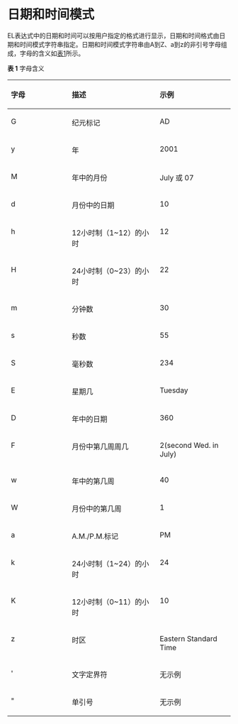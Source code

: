 # 日期和时间模式<a name="dgc_01_0496"></a>

EL表达式中的日期和时间可以按用户指定的格式进行显示，日期和时间格式由日期和时间模式字符串指定。日期和时间模式字符串由A到Z、a到z的非引号字母组成，字母的含义如[表1](#zh-cn_topic_0132998733_table5464612155214)所示。

**表 1**  字母含义

<a name="zh-cn_topic_0132998733_table5464612155214"></a>
<table><thead align="left"><tr id="zh-cn_topic_0132998733_row24646122529"><th class="cellrowborder" valign="top" width="27.272727272727277%" id="mcps1.2.4.1.1"><p id="zh-cn_topic_0132998733_p04641212165215"><a name="zh-cn_topic_0132998733_p04641212165215"></a><a name="zh-cn_topic_0132998733_p04641212165215"></a>字母</p>
</th>
<th class="cellrowborder" valign="top" width="39.3939393939394%" id="mcps1.2.4.1.2"><p id="zh-cn_topic_0132998733_p246491255210"><a name="zh-cn_topic_0132998733_p246491255210"></a><a name="zh-cn_topic_0132998733_p246491255210"></a>描述</p>
</th>
<th class="cellrowborder" valign="top" width="33.333333333333336%" id="mcps1.2.4.1.3"><p id="zh-cn_topic_0132998733_p44641712195210"><a name="zh-cn_topic_0132998733_p44641712195210"></a><a name="zh-cn_topic_0132998733_p44641712195210"></a>示例</p>
</th>
</tr>
</thead>
<tbody><tr id="zh-cn_topic_0132998733_row9464181210525"><td class="cellrowborder" valign="top" width="27.272727272727277%" headers="mcps1.2.4.1.1 "><p id="zh-cn_topic_0132998733_p8464171225211"><a name="zh-cn_topic_0132998733_p8464171225211"></a><a name="zh-cn_topic_0132998733_p8464171225211"></a>G</p>
</td>
<td class="cellrowborder" valign="top" width="39.3939393939394%" headers="mcps1.2.4.1.2 "><p id="zh-cn_topic_0132998733_p17464141218524"><a name="zh-cn_topic_0132998733_p17464141218524"></a><a name="zh-cn_topic_0132998733_p17464141218524"></a>纪元标记</p>
</td>
<td class="cellrowborder" valign="top" width="33.333333333333336%" headers="mcps1.2.4.1.3 "><p id="zh-cn_topic_0132998733_p446491210524"><a name="zh-cn_topic_0132998733_p446491210524"></a><a name="zh-cn_topic_0132998733_p446491210524"></a>AD</p>
</td>
</tr>
<tr id="zh-cn_topic_0132998733_row2464112175216"><td class="cellrowborder" valign="top" width="27.272727272727277%" headers="mcps1.2.4.1.1 "><p id="zh-cn_topic_0132998733_p8464012175211"><a name="zh-cn_topic_0132998733_p8464012175211"></a><a name="zh-cn_topic_0132998733_p8464012175211"></a>y</p>
</td>
<td class="cellrowborder" valign="top" width="39.3939393939394%" headers="mcps1.2.4.1.2 "><p id="zh-cn_topic_0132998733_p1446431216522"><a name="zh-cn_topic_0132998733_p1446431216522"></a><a name="zh-cn_topic_0132998733_p1446431216522"></a>年</p>
</td>
<td class="cellrowborder" valign="top" width="33.333333333333336%" headers="mcps1.2.4.1.3 "><p id="zh-cn_topic_0132998733_p14464612155217"><a name="zh-cn_topic_0132998733_p14464612155217"></a><a name="zh-cn_topic_0132998733_p14464612155217"></a>2001</p>
</td>
</tr>
<tr id="zh-cn_topic_0132998733_row2464612195218"><td class="cellrowborder" valign="top" width="27.272727272727277%" headers="mcps1.2.4.1.1 "><p id="zh-cn_topic_0132998733_p19464191218525"><a name="zh-cn_topic_0132998733_p19464191218525"></a><a name="zh-cn_topic_0132998733_p19464191218525"></a>M</p>
</td>
<td class="cellrowborder" valign="top" width="39.3939393939394%" headers="mcps1.2.4.1.2 "><p id="zh-cn_topic_0132998733_p174641212135212"><a name="zh-cn_topic_0132998733_p174641212135212"></a><a name="zh-cn_topic_0132998733_p174641212135212"></a>年中的月份</p>
</td>
<td class="cellrowborder" valign="top" width="33.333333333333336%" headers="mcps1.2.4.1.3 "><p id="zh-cn_topic_0132998733_p3464112115217"><a name="zh-cn_topic_0132998733_p3464112115217"></a><a name="zh-cn_topic_0132998733_p3464112115217"></a>July 或 07</p>
</td>
</tr>
<tr id="zh-cn_topic_0132998733_row1746451295210"><td class="cellrowborder" valign="top" width="27.272727272727277%" headers="mcps1.2.4.1.1 "><p id="zh-cn_topic_0132998733_p6464612145212"><a name="zh-cn_topic_0132998733_p6464612145212"></a><a name="zh-cn_topic_0132998733_p6464612145212"></a>d</p>
</td>
<td class="cellrowborder" valign="top" width="39.3939393939394%" headers="mcps1.2.4.1.2 "><p id="zh-cn_topic_0132998733_p44643125528"><a name="zh-cn_topic_0132998733_p44643125528"></a><a name="zh-cn_topic_0132998733_p44643125528"></a>月份中的日期</p>
</td>
<td class="cellrowborder" valign="top" width="33.333333333333336%" headers="mcps1.2.4.1.3 "><p id="zh-cn_topic_0132998733_p146415128523"><a name="zh-cn_topic_0132998733_p146415128523"></a><a name="zh-cn_topic_0132998733_p146415128523"></a>10</p>
</td>
</tr>
<tr id="zh-cn_topic_0132998733_row44646120525"><td class="cellrowborder" valign="top" width="27.272727272727277%" headers="mcps1.2.4.1.1 "><p id="zh-cn_topic_0132998733_p746451265215"><a name="zh-cn_topic_0132998733_p746451265215"></a><a name="zh-cn_topic_0132998733_p746451265215"></a>h</p>
</td>
<td class="cellrowborder" valign="top" width="39.3939393939394%" headers="mcps1.2.4.1.2 "><p id="zh-cn_topic_0132998733_p114649122522"><a name="zh-cn_topic_0132998733_p114649122522"></a><a name="zh-cn_topic_0132998733_p114649122522"></a>12小时制（1~12）的小时</p>
</td>
<td class="cellrowborder" valign="top" width="33.333333333333336%" headers="mcps1.2.4.1.3 "><p id="zh-cn_topic_0132998733_p4464181217521"><a name="zh-cn_topic_0132998733_p4464181217521"></a><a name="zh-cn_topic_0132998733_p4464181217521"></a>12</p>
</td>
</tr>
<tr id="zh-cn_topic_0132998733_row2464191219529"><td class="cellrowborder" valign="top" width="27.272727272727277%" headers="mcps1.2.4.1.1 "><p id="zh-cn_topic_0132998733_p1546451225218"><a name="zh-cn_topic_0132998733_p1546451225218"></a><a name="zh-cn_topic_0132998733_p1546451225218"></a>H</p>
</td>
<td class="cellrowborder" valign="top" width="39.3939393939394%" headers="mcps1.2.4.1.2 "><p id="zh-cn_topic_0132998733_p18464121212522"><a name="zh-cn_topic_0132998733_p18464121212522"></a><a name="zh-cn_topic_0132998733_p18464121212522"></a>24小时制（0~23）的小时</p>
</td>
<td class="cellrowborder" valign="top" width="33.333333333333336%" headers="mcps1.2.4.1.3 "><p id="zh-cn_topic_0132998733_p54645122525"><a name="zh-cn_topic_0132998733_p54645122525"></a><a name="zh-cn_topic_0132998733_p54645122525"></a>22</p>
</td>
</tr>
<tr id="zh-cn_topic_0132998733_row2046421220524"><td class="cellrowborder" valign="top" width="27.272727272727277%" headers="mcps1.2.4.1.1 "><p id="zh-cn_topic_0132998733_p8464161218523"><a name="zh-cn_topic_0132998733_p8464161218523"></a><a name="zh-cn_topic_0132998733_p8464161218523"></a>m</p>
</td>
<td class="cellrowborder" valign="top" width="39.3939393939394%" headers="mcps1.2.4.1.2 "><p id="zh-cn_topic_0132998733_p1446461217523"><a name="zh-cn_topic_0132998733_p1446461217523"></a><a name="zh-cn_topic_0132998733_p1446461217523"></a>分钟数</p>
</td>
<td class="cellrowborder" valign="top" width="33.333333333333336%" headers="mcps1.2.4.1.3 "><p id="zh-cn_topic_0132998733_p174641912165211"><a name="zh-cn_topic_0132998733_p174641912165211"></a><a name="zh-cn_topic_0132998733_p174641912165211"></a>30</p>
</td>
</tr>
<tr id="zh-cn_topic_0132998733_row246451235210"><td class="cellrowborder" valign="top" width="27.272727272727277%" headers="mcps1.2.4.1.1 "><p id="zh-cn_topic_0132998733_p346431218524"><a name="zh-cn_topic_0132998733_p346431218524"></a><a name="zh-cn_topic_0132998733_p346431218524"></a>s</p>
</td>
<td class="cellrowborder" valign="top" width="39.3939393939394%" headers="mcps1.2.4.1.2 "><p id="zh-cn_topic_0132998733_p1046415121524"><a name="zh-cn_topic_0132998733_p1046415121524"></a><a name="zh-cn_topic_0132998733_p1046415121524"></a>秒数</p>
</td>
<td class="cellrowborder" valign="top" width="33.333333333333336%" headers="mcps1.2.4.1.3 "><p id="zh-cn_topic_0132998733_p8464151215218"><a name="zh-cn_topic_0132998733_p8464151215218"></a><a name="zh-cn_topic_0132998733_p8464151215218"></a>55</p>
</td>
</tr>
<tr id="zh-cn_topic_0132998733_row4464101210525"><td class="cellrowborder" valign="top" width="27.272727272727277%" headers="mcps1.2.4.1.1 "><p id="zh-cn_topic_0132998733_p34642012175217"><a name="zh-cn_topic_0132998733_p34642012175217"></a><a name="zh-cn_topic_0132998733_p34642012175217"></a>S</p>
</td>
<td class="cellrowborder" valign="top" width="39.3939393939394%" headers="mcps1.2.4.1.2 "><p id="zh-cn_topic_0132998733_p146415129527"><a name="zh-cn_topic_0132998733_p146415129527"></a><a name="zh-cn_topic_0132998733_p146415129527"></a>毫秒数</p>
</td>
<td class="cellrowborder" valign="top" width="33.333333333333336%" headers="mcps1.2.4.1.3 "><p id="zh-cn_topic_0132998733_p4464121213525"><a name="zh-cn_topic_0132998733_p4464121213525"></a><a name="zh-cn_topic_0132998733_p4464121213525"></a>234</p>
</td>
</tr>
<tr id="zh-cn_topic_0132998733_row046414122520"><td class="cellrowborder" valign="top" width="27.272727272727277%" headers="mcps1.2.4.1.1 "><p id="zh-cn_topic_0132998733_p44641612185217"><a name="zh-cn_topic_0132998733_p44641612185217"></a><a name="zh-cn_topic_0132998733_p44641612185217"></a>E</p>
</td>
<td class="cellrowborder" valign="top" width="39.3939393939394%" headers="mcps1.2.4.1.2 "><p id="zh-cn_topic_0132998733_p19464141214529"><a name="zh-cn_topic_0132998733_p19464141214529"></a><a name="zh-cn_topic_0132998733_p19464141214529"></a>星期几</p>
</td>
<td class="cellrowborder" valign="top" width="33.333333333333336%" headers="mcps1.2.4.1.3 "><p id="zh-cn_topic_0132998733_p646461219527"><a name="zh-cn_topic_0132998733_p646461219527"></a><a name="zh-cn_topic_0132998733_p646461219527"></a>Tuesday</p>
</td>
</tr>
<tr id="zh-cn_topic_0132998733_row34645127522"><td class="cellrowborder" valign="top" width="27.272727272727277%" headers="mcps1.2.4.1.1 "><p id="zh-cn_topic_0132998733_p1846411225210"><a name="zh-cn_topic_0132998733_p1846411225210"></a><a name="zh-cn_topic_0132998733_p1846411225210"></a>D</p>
</td>
<td class="cellrowborder" valign="top" width="39.3939393939394%" headers="mcps1.2.4.1.2 "><p id="zh-cn_topic_0132998733_p134641212155210"><a name="zh-cn_topic_0132998733_p134641212155210"></a><a name="zh-cn_topic_0132998733_p134641212155210"></a>年中的日期</p>
</td>
<td class="cellrowborder" valign="top" width="33.333333333333336%" headers="mcps1.2.4.1.3 "><p id="zh-cn_topic_0132998733_p1746419127529"><a name="zh-cn_topic_0132998733_p1746419127529"></a><a name="zh-cn_topic_0132998733_p1746419127529"></a>360</p>
</td>
</tr>
<tr id="zh-cn_topic_0132998733_row19464111285220"><td class="cellrowborder" valign="top" width="27.272727272727277%" headers="mcps1.2.4.1.1 "><p id="zh-cn_topic_0132998733_p16464131215211"><a name="zh-cn_topic_0132998733_p16464131215211"></a><a name="zh-cn_topic_0132998733_p16464131215211"></a>F</p>
</td>
<td class="cellrowborder" valign="top" width="39.3939393939394%" headers="mcps1.2.4.1.2 "><p id="zh-cn_topic_0132998733_p1046417124524"><a name="zh-cn_topic_0132998733_p1046417124524"></a><a name="zh-cn_topic_0132998733_p1046417124524"></a>月份中第几周周几</p>
</td>
<td class="cellrowborder" valign="top" width="33.333333333333336%" headers="mcps1.2.4.1.3 "><p id="zh-cn_topic_0132998733_p546411218524"><a name="zh-cn_topic_0132998733_p546411218524"></a><a name="zh-cn_topic_0132998733_p546411218524"></a>2(second Wed. in July)</p>
</td>
</tr>
<tr id="zh-cn_topic_0132998733_row8464161212524"><td class="cellrowborder" valign="top" width="27.272727272727277%" headers="mcps1.2.4.1.1 "><p id="zh-cn_topic_0132998733_p7464812175213"><a name="zh-cn_topic_0132998733_p7464812175213"></a><a name="zh-cn_topic_0132998733_p7464812175213"></a>w</p>
</td>
<td class="cellrowborder" valign="top" width="39.3939393939394%" headers="mcps1.2.4.1.2 "><p id="zh-cn_topic_0132998733_p169984311186"><a name="zh-cn_topic_0132998733_p169984311186"></a><a name="zh-cn_topic_0132998733_p169984311186"></a>年中的第几周</p>
</td>
<td class="cellrowborder" valign="top" width="33.333333333333336%" headers="mcps1.2.4.1.3 "><p id="zh-cn_topic_0132998733_p7464612105211"><a name="zh-cn_topic_0132998733_p7464612105211"></a><a name="zh-cn_topic_0132998733_p7464612105211"></a>40</p>
</td>
</tr>
<tr id="zh-cn_topic_0132998733_row17464212125212"><td class="cellrowborder" valign="top" width="27.272727272727277%" headers="mcps1.2.4.1.1 "><p id="zh-cn_topic_0132998733_p946401245212"><a name="zh-cn_topic_0132998733_p946401245212"></a><a name="zh-cn_topic_0132998733_p946401245212"></a>W</p>
</td>
<td class="cellrowborder" valign="top" width="39.3939393939394%" headers="mcps1.2.4.1.2 "><p id="zh-cn_topic_0132998733_p935884014181"><a name="zh-cn_topic_0132998733_p935884014181"></a><a name="zh-cn_topic_0132998733_p935884014181"></a>月份中的第几周</p>
</td>
<td class="cellrowborder" valign="top" width="33.333333333333336%" headers="mcps1.2.4.1.3 "><p id="zh-cn_topic_0132998733_p154646120527"><a name="zh-cn_topic_0132998733_p154646120527"></a><a name="zh-cn_topic_0132998733_p154646120527"></a>1</p>
</td>
</tr>
<tr id="zh-cn_topic_0132998733_row246431210521"><td class="cellrowborder" valign="top" width="27.272727272727277%" headers="mcps1.2.4.1.1 "><p id="zh-cn_topic_0132998733_p646491210521"><a name="zh-cn_topic_0132998733_p646491210521"></a><a name="zh-cn_topic_0132998733_p646491210521"></a>a</p>
</td>
<td class="cellrowborder" valign="top" width="39.3939393939394%" headers="mcps1.2.4.1.2 "><p id="zh-cn_topic_0132998733_p10464412185213"><a name="zh-cn_topic_0132998733_p10464412185213"></a><a name="zh-cn_topic_0132998733_p10464412185213"></a>A.M./P.M.标记</p>
</td>
<td class="cellrowborder" valign="top" width="33.333333333333336%" headers="mcps1.2.4.1.3 "><p id="zh-cn_topic_0132998733_p146491210527"><a name="zh-cn_topic_0132998733_p146491210527"></a><a name="zh-cn_topic_0132998733_p146491210527"></a>PM</p>
</td>
</tr>
<tr id="zh-cn_topic_0132998733_row946471275212"><td class="cellrowborder" valign="top" width="27.272727272727277%" headers="mcps1.2.4.1.1 "><p id="zh-cn_topic_0132998733_p846413126523"><a name="zh-cn_topic_0132998733_p846413126523"></a><a name="zh-cn_topic_0132998733_p846413126523"></a>k</p>
</td>
<td class="cellrowborder" valign="top" width="39.3939393939394%" headers="mcps1.2.4.1.2 "><p id="zh-cn_topic_0132998733_p17464171255216"><a name="zh-cn_topic_0132998733_p17464171255216"></a><a name="zh-cn_topic_0132998733_p17464171255216"></a>24小时制（1~24）的小时</p>
</td>
<td class="cellrowborder" valign="top" width="33.333333333333336%" headers="mcps1.2.4.1.3 "><p id="zh-cn_topic_0132998733_p94641812185220"><a name="zh-cn_topic_0132998733_p94641812185220"></a><a name="zh-cn_topic_0132998733_p94641812185220"></a>24</p>
</td>
</tr>
<tr id="zh-cn_topic_0132998733_row1646417126521"><td class="cellrowborder" valign="top" width="27.272727272727277%" headers="mcps1.2.4.1.1 "><p id="zh-cn_topic_0132998733_p184641812205215"><a name="zh-cn_topic_0132998733_p184641812205215"></a><a name="zh-cn_topic_0132998733_p184641812205215"></a>K</p>
</td>
<td class="cellrowborder" valign="top" width="39.3939393939394%" headers="mcps1.2.4.1.2 "><p id="zh-cn_topic_0132998733_p2464141220522"><a name="zh-cn_topic_0132998733_p2464141220522"></a><a name="zh-cn_topic_0132998733_p2464141220522"></a>12小时制（0~11）的小时</p>
</td>
<td class="cellrowborder" valign="top" width="33.333333333333336%" headers="mcps1.2.4.1.3 "><p id="zh-cn_topic_0132998733_p184647124525"><a name="zh-cn_topic_0132998733_p184647124525"></a><a name="zh-cn_topic_0132998733_p184647124525"></a>10</p>
</td>
</tr>
<tr id="zh-cn_topic_0132998733_row17464612165210"><td class="cellrowborder" valign="top" width="27.272727272727277%" headers="mcps1.2.4.1.1 "><p id="zh-cn_topic_0132998733_p4464161245215"><a name="zh-cn_topic_0132998733_p4464161245215"></a><a name="zh-cn_topic_0132998733_p4464161245215"></a>z</p>
</td>
<td class="cellrowborder" valign="top" width="39.3939393939394%" headers="mcps1.2.4.1.2 "><p id="zh-cn_topic_0132998733_p8464112205217"><a name="zh-cn_topic_0132998733_p8464112205217"></a><a name="zh-cn_topic_0132998733_p8464112205217"></a>时区</p>
</td>
<td class="cellrowborder" valign="top" width="33.333333333333336%" headers="mcps1.2.4.1.3 "><p id="zh-cn_topic_0132998733_p144641122523"><a name="zh-cn_topic_0132998733_p144641122523"></a><a name="zh-cn_topic_0132998733_p144641122523"></a>Eastern Standard Time</p>
</td>
</tr>
<tr id="zh-cn_topic_0132998733_row4464111295218"><td class="cellrowborder" valign="top" width="27.272727272727277%" headers="mcps1.2.4.1.1 "><p id="zh-cn_topic_0132998733_p346451235212"><a name="zh-cn_topic_0132998733_p346451235212"></a><a name="zh-cn_topic_0132998733_p346451235212"></a>'</p>
</td>
<td class="cellrowborder" valign="top" width="39.3939393939394%" headers="mcps1.2.4.1.2 "><p id="zh-cn_topic_0132998733_p9464121295219"><a name="zh-cn_topic_0132998733_p9464121295219"></a><a name="zh-cn_topic_0132998733_p9464121295219"></a>文字定界符</p>
</td>
<td class="cellrowborder" valign="top" width="33.333333333333336%" headers="mcps1.2.4.1.3 "><p id="zh-cn_topic_0132998733_p2464712115218"><a name="zh-cn_topic_0132998733_p2464712115218"></a><a name="zh-cn_topic_0132998733_p2464712115218"></a>无示例</p>
</td>
</tr>
<tr id="zh-cn_topic_0132998733_row171953212228"><td class="cellrowborder" valign="top" width="27.272727272727277%" headers="mcps1.2.4.1.1 "><p id="zh-cn_topic_0132998733_p1119562152215"><a name="zh-cn_topic_0132998733_p1119562152215"></a><a name="zh-cn_topic_0132998733_p1119562152215"></a>"</p>
</td>
<td class="cellrowborder" valign="top" width="39.3939393939394%" headers="mcps1.2.4.1.2 "><p id="zh-cn_topic_0132998733_p219510210220"><a name="zh-cn_topic_0132998733_p219510210220"></a><a name="zh-cn_topic_0132998733_p219510210220"></a>单引号</p>
</td>
<td class="cellrowborder" valign="top" width="33.333333333333336%" headers="mcps1.2.4.1.3 "><p id="zh-cn_topic_0132998733_p41954219220"><a name="zh-cn_topic_0132998733_p41954219220"></a><a name="zh-cn_topic_0132998733_p41954219220"></a>无示例</p>
</td>
</tr>
</tbody>
</table>

